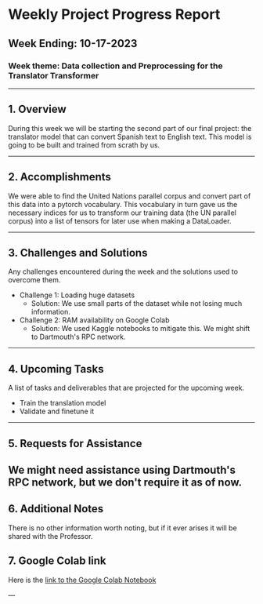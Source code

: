 # Weekly Project Progress Report

## Week Ending: 10-17-2023

### Week theme: Data collection and Preprocessing for the Translator Transformer

---

## 1. Overview

During this week we will be starting the second part of our final project: the translator model that can convert Spanish text to English text. This model is going to be built and trained from scrath by us.

---

## 2. Accomplishments

We were able to find the United Nations parallel corpus and convert part of this data into a pytorch vocabulary. This vocabulary in turn gave us the necessary indices for us to transform our training data (the UN parallel corpus) into a list of tensors for later use when making a DataLoader.

---
## 3. Challenges and Solutions

Any challenges encountered during the week and the solutions used to overcome them.

- Challenge 1: Loading huge datasets
  - Solution: We use small parts of the dataset while not losing much information.
- Challenge 2: RAM availability on Google Colab
  - Solution: We used Kaggle notebooks to mitigate this. We might shift to Dartmouth's RPC network.

---

## 4. Upcoming Tasks

A list of tasks and deliverables that are projected for the upcoming week.

- Train the translation model
- Validate and finetune it

---
## 5. Requests for Assistance

We might need assistance using Dartmouth's RPC network, but we don't require it as of now.
---

## 6. Additional Notes

There is no other information worth noting, but if it ever arises it will be shared with the Professor.

## 7. Google Colab link

Here is the [link to the Google Colab Notebook](https://colab.research.google.com/drive/1zQ8nwXlbIua2XEg9zxjAkoQnOgykd2EZ?usp=sharing)

—